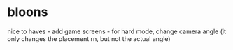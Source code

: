 # bloons
    
nice to haves
    - add game screens
    - for hard mode, change camera angle (it only changes the placement rn, but not the actual angle)